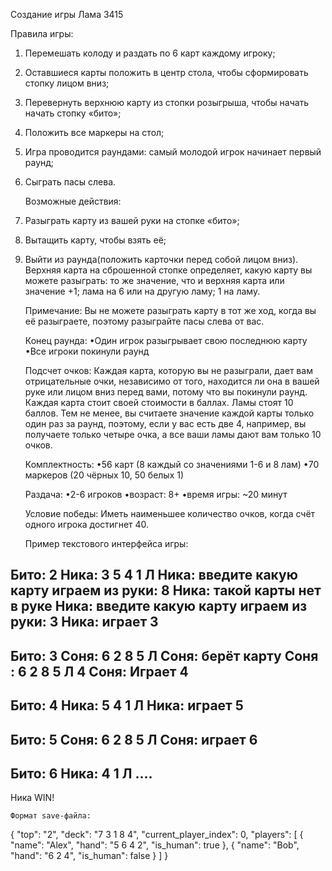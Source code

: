 Создание игры Лама 3415

Правила игры: 
1) Перемешать колоду и раздать по 6 карт каждому игроку;
2) Оставшиеся карты положить в центр стола, чтобы сформировать стопку лицом вниз;
3) Перевернуть верхнюю карту из стопки розыгрыша, чтобы начать начать стопку «бито»;
4) Положить все маркеры на стол;
5) Игра проводится раундами: самый молодой игрок начинает первый раунд;
6) Сыграть пасы слева.

    Возможные действия:
1) Разыграть карту из вашей руки на стопке «бито»;
2) Вытащить карту, чтобы взять её;
3) Выйти из раунда(положить карточки перед собой лицом вниз). 
Верхняя карта на сброшенной стопке определяет, какую карту вы можете разыграть: то же значение, что и верхняя карта или значение +1; лама на 6 или на другую ламу; 1 на ламу. 

    Примечание: 
Вы не можете разыграть карту в тот же ход, когда вы её разыграете, поэтому разыграйте пасы слева от вас. 

    Конец раунда:
•Один игрок разыгрывает свою последнюю карту
•Все игроки покинули раунд

    Подсчет очков:
Каждая карта, которую вы не разыграли, дает вам отрицательные очки, независимо от того, находится ли она в вашей руке или лицом вниз перед вами, потому что вы покинули раунд. Каждая карта стоит своей стоимости в баллах. Ламы стоят 10 баллов. Тем не менее, вы считаете значение каждой карты только один раз за раунд, поэтому, если у вас есть две 4, например, вы получаете только четыре очка, а все ваши ламы дают вам только 10 очков.

    Комплектность: 
•56 карт (8 каждый со значениями 1-6 и 8 лам)
•70 маркеров (20 чёрных 10, 50 белых 1)

    Раздача: 
•2-6 игроков
•возраст: 8+
•время игры: ~20 минут 

    Условие победы:
Иметь наименьшее количество очков, когда счёт одного игрока достигнет 40.
 
    Пример текстового интерфейса игры:

Бито: 2
Ника: 3 5 4 1 Л
Ника: введите какую карту играем из руки: 8
Ника: такой карты нет в руке
Ника: введите какую карту играем из руки: 3
Ника: играет 3
-----
Бито: 3
Соня: 6 2 8 5 Л
Соня: берёт карту
Соня : 6 2 8 5 Л 4
Соня: Играет 4
----
Бито: 4 
Ника: 5 4 1 Л
Ника: играет 5
----
Бито: 5
Соня: 6 2 8 5 Л
Соня: играет 6
---
Бито: 6
Ника: 4 1 Л
....
----
Ника WIN!

    Формат save-файла:
{
  "top": "2",
  "deck": "7 3 1 8 4",
  "current_player_index": 0,
  "players": [
    {
      "name": "Alex",
      "hand": "5 6 4 2",
      "is_human": true
    },
    {
      "name": "Bob",
      "hand": "6 2 4",
      "is_human": false
    }
  ]
}
